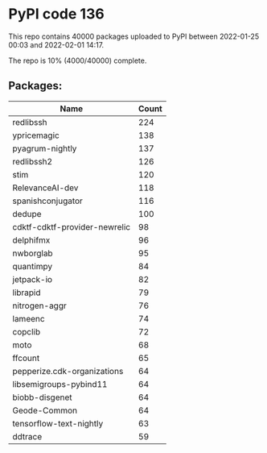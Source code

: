# PyPI code 136

This repo contains 40000 packages uploaded to PyPI between 
2022-01-25 00:03 and 2022-02-01 14:17.

The repo is 10% (4000/40000) complete.

## Packages:

| Name  | Count |
| ----- | ----- |
| redlibssh | 224 |
| ypricemagic | 138 |
| pyagrum-nightly | 137 |
| redlibssh2 | 126 |
| stim | 120 |
| RelevanceAI-dev | 118 |
| spanishconjugator | 116 |
| dedupe | 100 |
| cdktf-cdktf-provider-newrelic | 98 |
| delphifmx | 96 |
| nwborglab | 95 |
| quantimpy | 84 |
| jetpack-io | 82 |
| librapid | 79 |
| nitrogen-aggr | 76 |
| lameenc | 74 |
| copclib | 72 |
| moto | 68 |
| ffcount | 65 |
| pepperize.cdk-organizations | 64 |
| libsemigroups-pybind11 | 64 |
| biobb-disgenet | 64 |
| Geode-Common | 64 |
| tensorflow-text-nightly | 63 |
| ddtrace | 59 |


